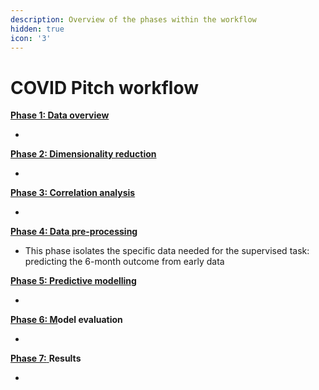 ```yaml
---
description: Overview of the phases within the workflow
hidden: true
icon: '3'
---
```


# COVID Pitch workflow

[**Phase 1: Data overview**](phase-1-data-overview.md)

*

[**Phase 2: Dimensionality reduction**](phase-2-dimensionality-reduction.md)&#x20;

*

[**Phase 3: Correlation analysis**](phase-3-correlation-analysis.md)

*

[**Phase 4: Data pre-processing**](phase-4-data-pre-processing.md)

* This phase isolates the specific data needed for the supervised task: predicting the 6-month outcome from early data

[**Phase 5: Predictive modelling**](phase-5-predictive-modelling.md)&#x20;

*

[**Phase 6: M**](phase-6-model-evaluation.md)**odel evaluation**

*

[**Phase 7:** ](phase-7-results.md)**Results**

*

